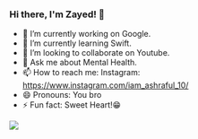 ### Hi there, I'm Zayed! 👋

- 🔭 I’m currently working on Google.
- 🌱 I’m currently learning Swift.
- 👯 I’m looking to collaborate on Youtube.
- 💬 Ask me about Mental Health.
- 📫 How to reach me: Instagram: https://www.instagram.com/iam_ashraful_10/
- 😄 Pronouns: You bro
- ⚡ Fun fact: Sweet Heart!😁

<img src="https://github-readme-stats.vercel.app/api?username=Ashraful-Hasan10&&show_icons=true&title_color=ffffff&icon_color=bb2acf&text_color=daf7dc&bg_color=ffa07a">
